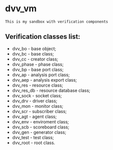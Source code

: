 # **dvv_vm**
    This is my sandbox with verification components

## Verification classes list:

* dvv_bo - base object;
* dvv_bc - base class;
* dvv_cc - creator class;
* dvv_phase - phase class;
* dvv_bp - base port class;
* dvv_ap - analysis port class;
* dvv_aep - analysis export class;
* dvv_res - resource class;
* dvv_res_db - resource database class;
* dvv_sock - socket class;
* dvv_drv - driver class;
* dvv_mon - monitor class;
* dvv_scr - subscriber class;
* dvv_agt - agent class;
* dvv_env - enviroment class;
* dvv_scb - scoreboard class;
* dvv_gen - generator class;
* dvv_test - test class;
* dvv_root - root class.
